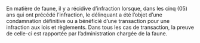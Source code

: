 En matière de faune, il y a récidive d’infraction lorsque, dans les cinq (05) ans qui ont précédé l’infraction, le délinquant a été l’objet d’une condamnation définitive ou a bénéficié d’une transaction pour une infraction aux lois et règlements.
Dans tous les cas de transaction, la preuve de celle-ci est rapportée par l’administration chargée de la faune.